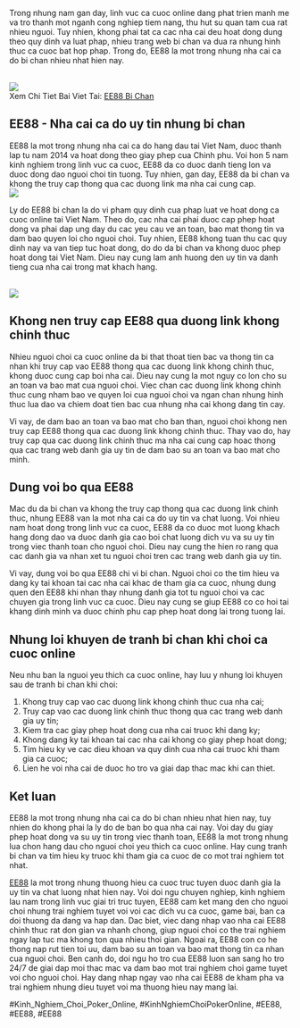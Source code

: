 <p>Trong nhung nam gan day, linh vuc ca cuoc online dang phat trien manh me va tro thanh mot nganh cong nghiep tiem nang, thu hut su quan tam cua rat nhieu nguoi. Tuy nhien, khong phai tat ca cac nha cai deu hoat dong dung theo quy dinh va luat phap, nhieu trang web bi chan va dua ra nhung hinh thuc ca cuoc bat hop phap. Trong do, EE88 la mot trong nhung nha cai ca do bi chan nhieu nhat hien nay.</p><br><img src="https://ee88vn.wiki/wp-content/uploads/2025/04/Vi-sao-nha-cai-bi-chan.png"></br>
Xem Chi Tiet Bai Viet Tai: <a href="https://ee88vn.wiki/ee88-bi-chan/">EE88 Bi Chan</a><h2>EE88 - Nha cai ca do uy tin nhung bi chan</h2><p>EE88 la mot trong nhung nha cai ca do hang dau tai Viet Nam, duoc thanh lap tu nam 2014 va hoat dong theo giay phep cua Chinh phu. Voi hon 5 nam kinh nghiem trong linh vuc ca cuoc, EE88 da co duoc danh tieng lon va duoc dong dao nguoi choi tin tuong. Tuy nhien, gan day, EE88 da bi chan va khong the truy cap thong qua cac duong link ma nha cai cung cap.<br><img src="https://ee88vn.wiki/wp-content/uploads/2025/04/Dau-hieu-nhan-biet-trang-web-ca-cuoc-bi-chan.png"></br><p>Ly do EE88 bi chan la do vi pham quy dinh cua phap luat ve hoat dong ca cuoc online tai Viet Nam. Theo do, cac nha cai phai duoc cap phep hoat dong va phai dap ung day du cac yeu cau ve an toan, bao mat thong tin va dam bao quyen loi cho nguoi choi. Tuy nhien, EE88 khong tuan thu cac quy dinh nay va van tiep tuc hoat dong, do do da bi chan va khong duoc phep hoat dong tai Viet Nam. Dieu nay cung lam anh huong den uy tin va danh tieng cua nha cai trong mat khach hang.</p><br><img src="https://ee88vn.wiki/wp-content/uploads/2025/04/EE88-Bi-Chan-Nguyen-Nhan-Va-Cach-Khac-Phuc-Nhanh-Nhat-2025.png"></br><h2>Khong nen truy cap EE88 qua duong link khong chinh thuc</h2><p>Nhieu nguoi choi ca cuoc online da bi that thoat tien bac va thong tin ca nhan khi truy cap vao EE88 thong qua cac duong link khong chinh thuc, khong duoc cung cap boi nha cai. Dieu nay cung la mot nguy co lon cho su an toan va bao mat cua nguoi choi. Viec chan cac duong link khong chinh thuc cung nham bao ve quyen loi cua nguoi choi va ngan chan nhung hinh thuc lua dao va chiem doat tien bac cua nhung nha cai khong dang tin cay.<p>Vi vay, de dam bao an toan va bao mat cho ban than, nguoi choi khong nen truy cap EE88 thong qua cac duong link khong chinh thuc. Thay vao do, hay truy cap qua cac duong link chinh thuc ma nha cai cung cap hoac thong qua cac trang web danh gia uy tin de dam bao su an toan va bao mat cho minh.</p><h2>Dung voi bo qua EE88</h2><p>Mac du da bi chan va khong the truy cap thong qua cac duong link chinh thuc, nhung EE88 van la mot nha cai ca do uy tin va chat luong. Voi nhieu nam hoat dong trong linh vuc ca cuoc, EE88 da co duoc mot luong khach hang dong dao va duoc danh gia cao boi chat luong dich vu va su uy tin trong viec thanh toan cho nguoi choi. Dieu nay cung the hien ro rang qua cac danh gia va nhan xet tu nguoi choi tren cac trang web danh gia uy tin.<p>Vi vay, dung voi bo qua EE88 chi vi bi chan. Nguoi choi co the tim hieu va dang ky tai khoan tai cac nha cai khac de tham gia ca cuoc, nhung dung quen den EE88 khi nhan thay nhung danh gia tot tu nguoi choi va cac chuyen gia trong linh vuc ca cuoc. Dieu nay cung se giup EE88 co co hoi tai khang dinh minh va duoc chinh phu cap phep hoat dong lai trong tuong lai.</p><h2>Nhung loi khuyen de tranh bi chan khi choi ca cuoc online</h2><p>Neu nhu ban la nguoi yeu thich ca cuoc online, hay luu y nhung loi khuyen sau de tranh bi chan khi choi:</p><ol>
<li>Khong truy cap vao cac duong link khong chinh thuc cua nha cai;</li>
<li>Truy cap vao cac duong link chinh thuc thong qua cac trang web danh gia uy tin;</li>
<li>Kiem tra cac giay phep hoat dong cua nha cai truoc khi dang ky;</li>
<li>Khong dang ky tai khoan tai cac nha cai khong co giay phep hoat dong;</li>
<li>Tim hieu ky ve cac dieu khoan va quy dinh cua nha cai truoc khi tham gia ca cuoc;</li>
<li>Lien he voi nha cai de duoc ho tro va giai dap thac mac khi can thiet.</li>
</ol><h2>Ket luan</h2><p>EE88 la mot trong nhung nha cai ca do bi chan nhieu nhat hien nay, tuy nhien do khong phai la ly do de ban bo qua nha cai nay. Voi day du giay phep hoat dong va su uy tin trong viec thanh toan, EE88 la mot trong nhung lua chon hang dau cho nguoi choi yeu thich ca cuoc online. Hay cung tranh bi chan va tim hieu ky truoc khi tham gia ca cuoc de co mot trai nghiem tot nhat.</p><p><a href="https://ee88vn.wiki/">EE88</a> la mot trong nhung thuong hieu ca cuoc truc tuyen duoc danh gia la uy tin va chat luong nhat hien nay. Voi doi ngu chuyen nghiep, kinh nghiem lau nam trong linh vuc giai tri truc tuyen, EE88 cam ket mang den cho nguoi choi nhung trai nghiem tuyet voi voi cac dich vu ca cuoc, game bai, ban ca doi thuong da dang va hap dan. Dac biet, viec dang nhap vao nha cai EE88 chinh thuc rat don gian va nhanh chong, giup nguoi choi co the trai nghiem ngay lap tuc ma khong ton qua nhieu thoi gian. Ngoai ra, EE88 con co he thong nap rut tien toi uu, dam bao su an toan va bao mat thong tin ca nhan cua nguoi choi. Ben canh do, doi ngu ho tro cua EE88 luon san sang ho tro 24/7 de giai dap moi thac mac va dam bao mot trai nghiem choi game tuyet voi cho nguoi choi. Hay dang nhap ngay vao nha cai EE88 de kham pha va trai nghiem nhung dieu tuyet voi ma thuong hieu nay mang lai.</p>
#Kinh_Nghiem_Choi_Poker_Online, #KinhNghiemChoiPokerOnline, #EE88, #EE88, #EE88
